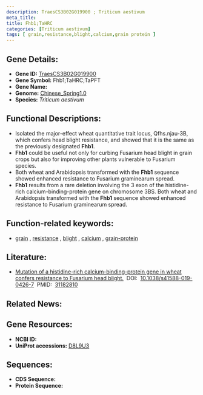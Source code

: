 ```yaml
---
description: TraesCS3B02G019900 ; Triticum aestivum
meta_title:
title: Fhb1;TaHRC
categories: [Triticum aestivum]
tags: [ grain,resistance,blight,calcium,grain protein ]
---
```


## Gene Details:
- **Gene ID:**	[TraesCS3B02G019900](https://ensembl.gramene.org/Triticum_aestivum/Gene/Summary?g=TraesCS3B02G019900)
- **Gene Symbol:** Fhb1;TaHRC;TaPFT
- **Gene Name:** 
- **Genome:** [Chinese_Spring1.0](https://ensembl.gramene.org/Triticum_aestivum/Info/Index)
- **Species:** *Triticum aestivum*

## Functional Descriptions:
   - Isolated the major-effect wheat quantitative trait locus, Qfhs.njau-3B, which confers head blight resistance, and showed that it is the same as the previously designated **Fhb1**.
   - **Fhb1** could be useful not only for curbing Fusarium head blight in grain crops but also for improving other plants vulnerable to Fusarium species.
   - Both wheat and Arabidopsis transformed with the **Fhb1** sequence showed enhanced resistance to Fusarium graminearum spread.
   - **Fhb1** results from a rare deletion involving the 3 exon of the histidine-rich calcium-binding-protein gene on chromosome 3BS. Both wheat and Arabidopsis transformed with the **Fhb1** sequence showed enhanced resistance to Fusarium graminearum spread.

## Function-related keywords:
   - [grain](/tags/grain/)&nbsp;,&nbsp;[resistance](/tags/resistance/)&nbsp;,&nbsp;[blight](/tags/blight/)&nbsp;,&nbsp;[calcium](/tags/calcium/)&nbsp;,&nbsp;[grain-protein](/tags/grain-protein/)

## Literature:
   - [Mutation of a histidine-rich calcium-binding-protein gene in wheat confers resistance to Fusarium head blight.]( https://www.nature.com/articles/s41588-019-0426-7)&nbsp;&nbsp;DOI:&nbsp;&nbsp;[10.1038/s41588-019-0426-7](https://www.nature.com/articles/s41588-019-0426-7)&nbsp;&nbsp;PMID:&nbsp;&nbsp;[31182810](https://pubmed.ncbi.nlm.nih.gov/31182810/)

## Related News:

## Gene Resources:
- **NCBI ID:**  [](https://www.ncbi.nlm.nih.gov/gene/?term=)
- **UniProt accessions:** [D8L9U3](https://www.uniprot.org/uniprotkb/D8L9U3/entry)



## Sequences:
- **CDS Sequence:**
- **Protein Sequence:**
